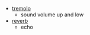 * [tremolo](https://www.youtube.com/watch?v=oOCNB1izw8A)
    * sound volume up and low
* [reverb](https://www.youtube.com/watch?v=TZG2K0J_A3c)
    * echo
